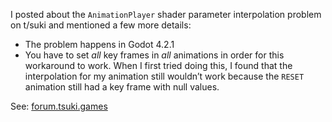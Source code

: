 I posted about the `AnimationPlayer` shader parameter interpolation problem on t/suki and mentioned a few more details:

- The problem happens in Godot 4.2.1
- You have to set _all_ key frames in _all_ animations in order for this workaround to work. When I first tried doing this, I found that the interpolation for my animation still wouldn’t work because the `RESET` animation still had a key frame with null values.

See: [forum.tsuki.games](https://forum.tsuki.games/t/animationplayer-doesnt-interpolate-shader-parameter/106)
